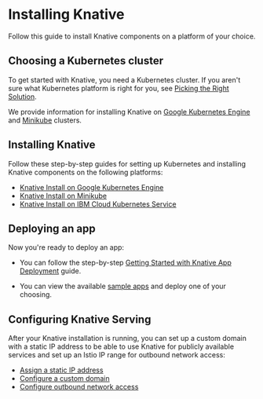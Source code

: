 # Installing Knative

Follow this guide to install Knative components on a platform of your choice. 

## Choosing a Kubernetes cluster

To get started with Knative, you need a Kubernetes cluster. If you aren't
sure what Kubernetes platform is right for you, see
[Picking the Right Solution](https://kubernetes.io/docs/setup/pick-right-solution/).

We provide information for installing Knative on
[Google Kubernetes Engine](https://cloud.google.com/kubernetes-engine/docs/) and
[Minikube](https://kubernetes.io/docs/setup/minikube/) clusters.

## Installing Knative

Follow these step-by-step guides for setting up Kubernetes and installing
Knative components on the following platforms:

* [Knative Install on Google Kubernetes Engine](Knative-with-GKE.md)
* [Knative Install on Minikube](Knative-with-Minikube.md)
* [Knative Install on IBM Cloud Kubernetes Service](Knative-with-IKS.md)

## Deploying an app

Now you're ready to deploy an app:

* You can follow the step-by-step
  [Getting Started with Knative App Deployment](getting-started-knative-app.md)
  guide.

* You can view the available [sample apps](../serving/samples) and
  deploy one of your choosing.

## Configuring Knative Serving

After your Knative installation is running, you can set up a custom domain with
a static IP address to be able to use Knative for publicly available services
and set up an Istio IP range for outbound network access:

* [Assign a static IP address](../serving/gke-assigning-static-ip-address.md)
* [Configure a custom domain](../serving/using-a-custom-domain.md)
* [Configure outbound network access](../serving/outbound-network-access.md)
